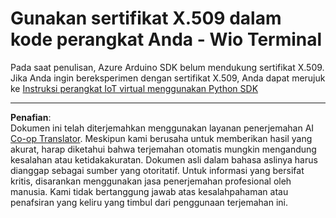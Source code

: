 <!--
CO_OP_TRANSLATOR_METADATA:
{
  "original_hash": "8a74f789f3c1bf41a13c007190360c19",
  "translation_date": "2025-08-27T22:11:54+00:00",
  "source_file": "2-farm/lessons/6-keep-your-plant-secure/wio-terminal-x509.md",
  "language_code": "id"
}
-->
# Gunakan sertifikat X.509 dalam kode perangkat Anda - Wio Terminal

Pada saat penulisan, Azure Arduino SDK belum mendukung sertifikat X.509. Jika Anda ingin bereksperimen dengan sertifikat X.509, Anda dapat merujuk ke [Instruksi perangkat IoT virtual menggunakan Python SDK](single-board-computer-x509.md)

---

**Penafian**:  
Dokumen ini telah diterjemahkan menggunakan layanan penerjemahan AI [Co-op Translator](https://github.com/Azure/co-op-translator). Meskipun kami berusaha untuk memberikan hasil yang akurat, harap diketahui bahwa terjemahan otomatis mungkin mengandung kesalahan atau ketidakakuratan. Dokumen asli dalam bahasa aslinya harus dianggap sebagai sumber yang otoritatif. Untuk informasi yang bersifat kritis, disarankan menggunakan jasa penerjemahan profesional oleh manusia. Kami tidak bertanggung jawab atas kesalahpahaman atau penafsiran yang keliru yang timbul dari penggunaan terjemahan ini.